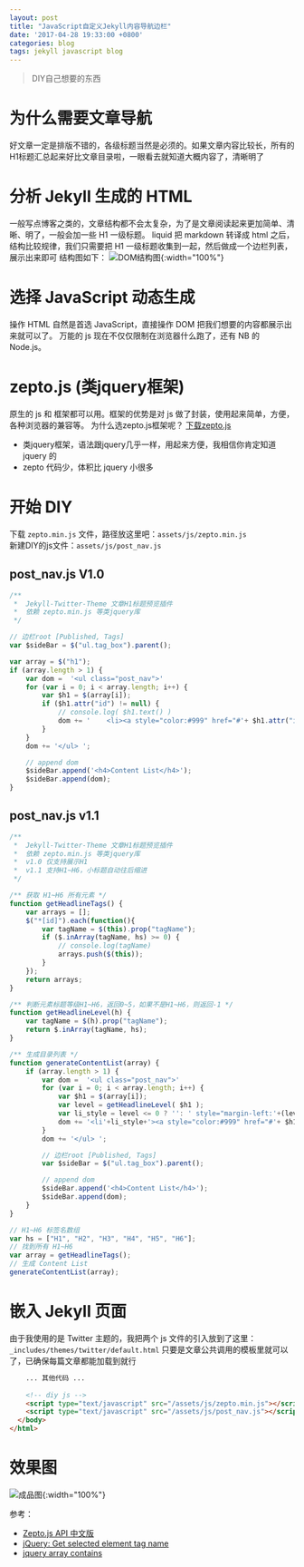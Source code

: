 ```yaml
---
layout: post
title: "JavaScript自定义Jekyll内容导航边栏"
date: '2017-04-28 19:33:00 +0800'
categories: blog
tags: jekyll javascript blog
---
```

> DIY自己想要的东西

# 为什么需要文章导航
好文章一定是排版不错的，各级标题当然是必须的。如果文章内容比较长，所有的H1标题汇总起来好比文章目录啦，一眼看去就知道大概内容了，清晰明了

# 分析 Jekyll 生成的 HTML
一般写点博客之类的，文章结构都不会太复杂，为了是文章阅读起来更加简单、清晰、明了，一般会加一些 H1 一级标题。
liquid 把 markdown 转译成 html 之后，结构比较规律，我们只需要把 H1 一级标题收集到一起，然后做成一个边栏列表，展示出来即可
结构图如下：
![DOM结构图](http://on6gnkbff.bkt.clouddn.com/20170428131614_jekyll-post-html-dom-structure.png){:width="100%"}

# 选择 JavaScript 动态生成
操作 HTML 自然是首选 JavaScript，直接操作 DOM 把我们想要的内容都展示出来就可以了。
万能的 js 现在不仅仅限制在浏览器什么跑了，还有 NB 的 Node.js。

# zepto.js (类jquery框架)
原生的 js 和 框架都可以用。框架的优势是对 js 做了封装，使用起来简单，方便，各种浏览器的兼容等。
为什么选zepto.js框架呢？ [下载zepto.js](http://www.css88.com/doc/zeptojs_api/#download)
- 类jquery框架，语法跟jquery几乎一样，用起来方便，我相信你肯定知道 jquery 的
- zepto 代码少，体积比 jquery 小很多

# 开始 DIY
下载 `zepto.min.js` 文件，路径放这里吧：`assets/js/zepto.min.js`    
新建DIY的js文件：`assets/js/post_nav.js`
## post_nav.js V1.0
```javascript
/**
 *  Jekyll-Twitter-Theme 文章H1标题预览插件
 *  依赖 zepto.min.js 等类jquery库
 */

// 边栏root [Published, Tags]
var $sideBar = $("ul.tag_box").parent();

var array = $("h1");
if (array.length > 1) {
    var dom =  '<ul class="post_nav">'
    for (var i = 0; i < array.length; i++) {
        var $h1 = $(array[i]);
        if ($h1.attr("id") != null) {
            // console.log( $h1.text() )
            dom += '    <li><a style="color:#999" href="#'+ $h1.attr("id") +'">'+ $h1.text() +'</a></li>';
        }
    }
    dom += '</ul> ';

    // append dom
    $sideBar.append('<h4>Content List</h4>');
    $sideBar.append(dom);
}
```
## post_nav.js v1.1
```javascript
/**
 *  Jekyll-Twitter-Theme 文章H1标题预览插件
 *  依赖 zepto.min.js 等类jquery库
 *  v1.0 仅支持展示H1
 *  v1.1 支持H1~H6，小标题自动往后缩进
 */

/** 获取 H1~H6 所有元素 */
function getHeadlineTags() {
    var arrays = [];
    $("*[id]").each(function(){
        var tagName = $(this).prop("tagName");
        if ($.inArray(tagName, hs) >= 0) {
            // console.log(tagName)
            arrays.push($(this));
        }
    });
    return arrays;
}

/** 判断元素标题等级H1~H6，返回0~5，如果不是H1~H6，则返回-1 */
function getHeadlineLevel(h) {
    var tagName = $(h).prop("tagName");
    return $.inArray(tagName, hs);
}

/** 生成目录列表 */
function generateContentList(array) {
    if (array.length > 1) {
        var dom =  '<ul class="post_nav">'
        for (var i = 0; i < array.length; i++) {
            var $h1 = $(array[i]);
            var level = getHeadlineLevel( $h1 );
            var li_style = level <= 0 ? '': ' style="margin-left:'+(level*12)+'px"';
            dom += '<li'+li_style+'><a style="color:#999" href="#'+ $h1.attr("id") +'">'+ $h1.text() +'</a></li>';
        }
        dom += '</ul> ';

        // 边栏root [Published, Tags]
        var $sideBar = $("ul.tag_box").parent();

        // append dom
        $sideBar.append('<h4>Content List</h4>');
        $sideBar.append(dom);
    }
}

// H1~H6 标签名数组
var hs = ["H1", "H2", "H3", "H4", "H5", "H6"];
// 找到所有 H1~H6 
var array = getHeadlineTags();
// 生成 Content List
generateContentList(array);

```


# 嵌入 Jekyll 页面
由于我使用的是 Twitter 主题的，我把两个 js 文件的引入放到了这里：`_includes/themes/twitter/default.html`
只要是文章公共调用的模板里就可以了，已确保每篇文章都能加载到就行
```html
    ... 其他代码 ...
    
    <!-- diy js -->
    <script type="text/javascript" src="/assets/js/zepto.min.js"></script>
    <script type="text/javascript" src="/assets/js/post_nav.js"></script>
  </body>
</html>
```

# 效果图
![成品图](http://on6gnkbff.bkt.clouddn.com/20170428131613_jekyll-conent-navigation-preview.png){:width="100%"}


参考：
- [Zepto.js API 中文版](http://www.css88.com/doc/zeptojs_api/)
- [jQuery: Get selected element tag name](http://stackoverflow.com/questions/5347357/jquery-get-selected-element-tag-name)
- [jquery array contains](https://api.jquery.com/jQuery.inArray/)
